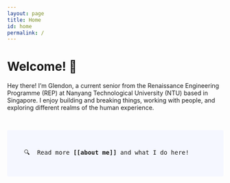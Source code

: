 ```yaml
---
layout: page
title: Home
id: home
permalink: /
---
```


# Welcome! 🌱

Hey there! I’m Glendon, a current senior from the Renaissance Engineering Programme (REP) at Nanyang Technological University (NTU) based in Singapore. I enjoy building and breaking things, working with people, and exploring different realms of the human experience.

<pre> <p style="padding: 3em 1em; background: #f5f7ff; border-radius: 4px;">   🔍  Read more <span style="font-weight: bold">[[about me]]</span> and what I do here! </p></pre>

<style>
  .wrapper {
    max-width: 46em;
  }
</style>
